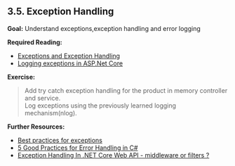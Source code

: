 ## 3.5. Exception Handling

**Goal:** Understand exceptions,exception handling and error logging

**Required Reading:** 

- [Exceptions and Exception Handling](https://docs.microsoft.com/en-us/dotnet/csharp/fundamentals/exceptions/)
- [Logging exceptions in ASP.Net Core](https://stackify.com/csharp-exception-handling-best-practices/)

**Exercise:**

 > Add try catch exception handling for the product in memory controller and service.  
 > Log exceptions using the previously learned logging mechanism(nlog). 

**Further Resources:**

  - [Best practices for exceptions](https://learn.microsoft.com/en-us/dotnet/standard/exceptions/best-practices-for-exceptions)
  - [5 Good Practices for Error Handling in C#](https://dev.to/bytehide/5-good-practices-for-error-handling-in-c-4391)
  - [Exception Handling In .NET Core Web API - middleware or filters ?](https://thecodeblogger.com/2021/05/30/exception-handling-middleware-in-net-core-web-api/)
